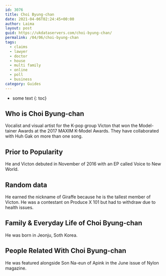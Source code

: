 ```yaml
---
id: 3076
title: Choi Byung-chan
date: 2021-04-06T02:24:45+00:00
author: Laima
layout: post
guid: https://ukdataservers.com/choi-byung-chan/
permalink: /04/06/choi-byung-chan
tags:
  - claims
  - lawyer
  - doctor
  - house
  - multi family
  - online
  - poll
  - business
category: Guides
---
```


* some text
{: toc}


## Who is Choi Byung-chan
                  
                  
                  
Vocalist and visual artist for the K-pop group Victon that won the Model-tainer Awards at the 2017 MAXIM K-Model Awards. They have collaborated with Huh Gak on more than one song.
                  
              
            
              
            
                
                
                
## Prior to Popularity
                  
                  
                  
He and Victon debuted in November of 2016 with an EP called Voice to New World.
                  
              
            
              
            
                
                
                
## Random data
                  
                  
                  
He earned the nickname of Giraffe because he is the tallest member of Victon. He was a contestant on Produce X 101 but had to withdraw due to health issues.
                  
              
            
              
            
                
                
                
## Family & Everyday Life of Choi Byung-chan
                  
                  
                  
He was born in Jeonju, Soth Korea.
                  
              
            
              
            
                
                
                
## People Related With Choi Byung-chan
                  
                  
                  
He was featured alongside Son Na-eun of Apink in the June issue of Nylon magazine. 
                  
              
            
              
            
                
              
            
              
              
            
            
              
            
          
          
          
